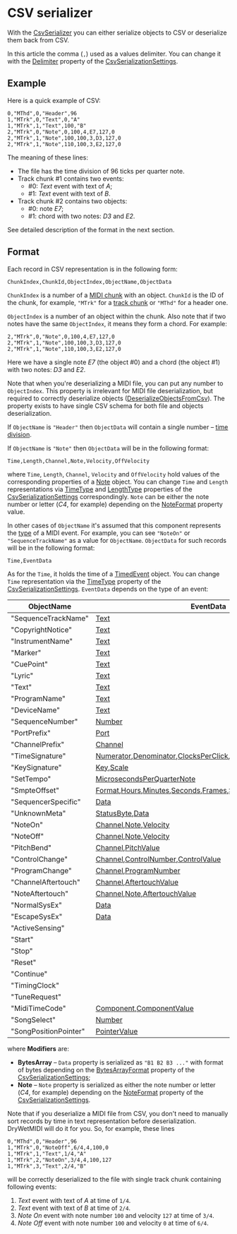 ﻿---
uid: a_csv_serializer
---

# CSV serializer

With the [CsvSerializer](xref:Melanchall.DryWetMidi.Tools.CsvSerializer) you can either serialize objects to CSV or deserialize them back from CSV.

In this article the comma (`,`) used as a values delimiter. You can change it with the [Delimiter](xref:Melanchall.DryWetMidi.Tools.CsvSerializationSettings.Delimiter) property of the [CsvSerializationSettings](xref:Melanchall.DryWetMidi.Tools.CsvSerializationSettings).

## Example

Here is a quick example of CSV:

```text
0,"MThd",0,"Header",96
1,"MTrk",0,"Text",0,"A"
1,"MTrk",1,"Text",100,"B"
2,"MTrk",0,"Note",0,100,4,E7,127,0
2,"MTrk",1,"Note",100,100,3,D3,127,0
2,"MTrk",1,"Note",110,100,3,E2,127,0
```

The meaning of these lines:

* The file has the time division of 96 ticks per quarter note.
* Track chunk #1 contains two events:  
  * #0: _Text_ event with text of _A_;
  * #1: _Text_ event with text of _B_.
* Track chunk #2 contains two objects:  
  * #0: note _E7_;
  * #1: chord with two notes: _D3_ and _E2_.

See detailed description of the format in the next section.

## Format

Each record in CSV representation is in the following form:

```text
ChunkIndex,ChunkId,ObjectIndex,ObjectName,ObjectData
```

`ChunkIndex` is a number of a [MIDI chunk](xref:Melanchall.DryWetMidi.Core.MidiChunk) with an object. `ChunkId` is the ID of the chunk, for example, `"MTrk"` for a [track chunk](xref:Melanchall.DryWetMidi.Core.TrackChunk) or `"MThd"` for a header one.

`ObjectIndex` is a number of an object within the chunk. Also note that if two notes have the same `ObjectIndex`, it means they form a chord. For example:

```text
2,"MTrk",0,"Note",0,100,4,E7,127,0
2,"MTrk",1,"Note",100,100,3,D3,127,0
2,"MTrk",1,"Note",110,100,3,E2,127,0
```

Here we have a single note _E7_ (the object #0) and a chord (the object #1) with two notes: _D3_ and _E2_.

Note that when you're deserializing a MIDI file, you can put any number to `ObjectIndex`. This property is irrelevant for MIDI file deserialization, but required to correctly deserialize objects ([DeserializeObjectsFromCsv](xref:Melanchall.DryWetMidi.Tools.CsvSerializer.DeserializeObjectsFromCsv*)). The property exists to have single CSV schema for both file and objects deserialization.

If `ObjectName` is `"Header"` then `ObjectData` will contain a single number – [time division](xref:Melanchall.DryWetMidi.Core.TimeDivision).

If `ObjectName` is `"Note"` then `ObjectData` will be in the following format:

```text
Time,Length,Channel,Note,Velocity,OffVelocity
```

where `Time`, `Length`, `Channel`, `Velocity` and `OffVelocity` hold values of the corresponding properties of a [Note](xref:Melanchall.DryWetMidi.Interaction.Note) object. You can change `Time` and `Length` representations via [TimeType](xref:Melanchall.DryWetMidi.Tools.CsvSerializationSettings.TimeType) and [LengthType](xref:Melanchall.DryWetMidi.Tools.CsvSerializationSettings.LengthType) properties of the [CsvSerializationSettings](xref:Melanchall.DryWetMidi.Tools.CsvSerializationSettings) correspondingly. `Note` can be either the note number or letter (_C4_, for example) depending on the [NoteFormat](xref:Melanchall.DryWetMidi.Tools.CsvSerializationSettings.NoteFormat) property value.

In other cases of `ObjectName` it's assumed that this component represents the [type](xref:Melanchall.DryWetMidi.Core.MidiEvent.EventType) of a MIDI event. For example, you can see `"NoteOn"` or `"SequenceTrackName"` as a value for `ObjectName`. `ObjectData` for such records will be in the following format:

```text
Time,EventData
```

As for the `Time`, it holds the time of a [TimedEvent](xref:Melanchall.DryWetMidi.Interaction.TimedEvent) object. You can change `Time` representation via the [TimeType](xref:Melanchall.DryWetMidi.Tools.CsvSerializationSettings.TimeType) property of the [CsvSerializationSettings](xref:Melanchall.DryWetMidi.Tools.CsvSerializationSettings). `EventData` depends on the type of an event:

|ObjectName|EventData|Modifiers|
|---|---|---|
|"SequenceTrackName"|[Text](xref:Melanchall.DryWetMidi.Core.BaseTextEvent.Text)||
|"CopyrightNotice"|[Text](xref:Melanchall.DryWetMidi.Core.BaseTextEvent.Text)||
|"InstrumentName"|[Text](xref:Melanchall.DryWetMidi.Core.BaseTextEvent.Text)||
|"Marker"|[Text](xref:Melanchall.DryWetMidi.Core.BaseTextEvent.Text)||
|"CuePoint"|[Text](xref:Melanchall.DryWetMidi.Core.BaseTextEvent.Text)||
|"Lyric"|[Text](xref:Melanchall.DryWetMidi.Core.BaseTextEvent.Text)||
|"Text"|[Text](xref:Melanchall.DryWetMidi.Core.BaseTextEvent.Text)||
|"ProgramName"|[Text](xref:Melanchall.DryWetMidi.Core.BaseTextEvent.Text)||
|"DeviceName"|[Text](xref:Melanchall.DryWetMidi.Core.BaseTextEvent.Text)||
|"SequenceNumber"|[Number](xref:Melanchall.DryWetMidi.Core.SequenceNumberEvent.Number)||
|"PortPrefix"|[Port](xref:Melanchall.DryWetMidi.Core.PortPrefixEvent.Port)||
|"ChannelPrefix"|[Channel](xref:Melanchall.DryWetMidi.Core.ChannelPrefixEvent.Channel)||
|"TimeSignature"|[Numerator](xref:Melanchall.DryWetMidi.Core.TimeSignatureEvent.Numerator),[Denominator](xref:Melanchall.DryWetMidi.Core.TimeSignatureEvent.Denominator),[ClocksPerClick](xref:Melanchall.DryWetMidi.Core.TimeSignatureEvent.ClocksPerClick),[ThirtySecondNotesPerBeat](xref:Melanchall.DryWetMidi.Core.TimeSignatureEvent.ThirtySecondNotesPerBeat)||
|"KeySignature"|[Key](xref:Melanchall.DryWetMidi.Core.KeySignatureEvent.Key),[Scale](xref:Melanchall.DryWetMidi.Core.KeySignatureEvent.Scale)||
|"SetTempo"|[MicrosecondsPerQuarterNote](xref:Melanchall.DryWetMidi.Core.SetTempoEvent.MicrosecondsPerQuarterNote)||
|"SmpteOffset"|[Format](xref:Melanchall.DryWetMidi.Core.SmpteOffsetEvent.Format),[Hours](xref:Melanchall.DryWetMidi.Core.SmpteOffsetEvent.Hours),[Minutes](xref:Melanchall.DryWetMidi.Core.SmpteOffsetEvent.Minutes),[Seconds](xref:Melanchall.DryWetMidi.Core.SmpteOffsetEvent.Seconds),[Frames](xref:Melanchall.DryWetMidi.Core.SmpteOffsetEvent.Frames),[SubFrames](xref:Melanchall.DryWetMidi.Core.SmpteOffsetEvent.SubFrames)||
|"SequencerSpecific"|[Data](xref:Melanchall.DryWetMidi.Core.SequencerSpecificEvent.Data)|BytesArray|
|"UnknownMeta"|[StatusByte](xref:Melanchall.DryWetMidi.Core.UnknownMetaEvent.StatusByte),[Data](xref:Melanchall.DryWetMidi.Core.UnknownMetaEvent.Data)|BytesArray|
|"NoteOn"|[Channel](xref:Melanchall.DryWetMidi.Core.ChannelEvent.Channel),[Note](xref:Melanchall.DryWetMidi.Core.NoteEvent.NoteNumber),[Velocity](xref:Melanchall.DryWetMidi.Core.NoteEvent.Velocity)|Note|
|"NoteOff"|[Channel](xref:Melanchall.DryWetMidi.Core.ChannelEvent.Channel),[Note](xref:Melanchall.DryWetMidi.Core.NoteEvent.NoteNumber),[Velocity](xref:Melanchall.DryWetMidi.Core.NoteEvent.Velocity)|Note|
|"PitchBend"|[Channel](xref:Melanchall.DryWetMidi.Core.ChannelEvent.Channel),[PitchValue](xref:Melanchall.DryWetMidi.Core.PitchBendEvent.PitchValue)||
|"ControlChange"|[Channel](xref:Melanchall.DryWetMidi.Core.ChannelEvent.Channel),[ControlNumber](xref:Melanchall.DryWetMidi.Core.ControlChangeEvent.ControlNumber),[ControlValue](xref:Melanchall.DryWetMidi.Core.ControlChangeEvent.ControlValue)||
|"ProgramChange"|[Channel](xref:Melanchall.DryWetMidi.Core.ChannelEvent.Channel),[ProgramNumber](xref:Melanchall.DryWetMidi.Core.ProgramChangeEvent.ProgramNumber)||
|"ChannelAftertouch"|[Channel](xref:Melanchall.DryWetMidi.Core.ChannelEvent.Channel),[AftertouchValue](xref:Melanchall.DryWetMidi.Core.ChannelAftertouchEvent.AftertouchValue)||
|"NoteAftertouch"|[Channel](xref:Melanchall.DryWetMidi.Core.ChannelEvent.Channel),[Note](xref:Melanchall.DryWetMidi.Core.NoteAftertouchEvent.NoteNumber),[AftertouchValue](xref:Melanchall.DryWetMidi.Core.NoteAftertouchEvent.AftertouchValue)|Note|
|"NormalSysEx"|[Data](xref:Melanchall.DryWetMidi.Core.SysExEvent.Data)|BytesArray|
|"EscapeSysEx"|[Data](xref:Melanchall.DryWetMidi.Core.SysExEvent.Data)|BytesArray|
|"ActiveSensing"|||
|"Start"|||
|"Stop"|||
|"Reset"|||
|"Continue"|||
|"TimingClock"|||
|"TuneRequest"|||
|"MidiTimeCode"|[Component](xref:Melanchall.DryWetMidi.Core.MidiTimeCodeEvent.Component),[ComponentValue](xref:Melanchall.DryWetMidi.Core.MidiTimeCodeEvent.ComponentValue)||
|"SongSelect"|[Number](xref:Melanchall.DryWetMidi.Core.SongSelectEvent.Number)||
|"SongPositionPointer"|[PointerValue](xref:Melanchall.DryWetMidi.Core.SongPositionPointerEvent.PointerValue)||

where **Modifiers** are:

* **BytesArray** – `Data` property is serialized as `"B1 B2 B3 ..."` with format of bytes depending on the [BytesArrayFormat](xref:Melanchall.DryWetMidi.Tools.CsvSerializationSettings.BytesArrayFormat) property of the [CsvSerializationSettings](xref:Melanchall.DryWetMidi.Tools.CsvSerializationSettings);
* **Note** – `Note` property is serialized as either the note number or letter (_C4_, for example) depending on the [NoteFormat](xref:Melanchall.DryWetMidi.Tools.CsvSerializationSettings.NoteFormat) property of the [CsvSerializationSettings](xref:Melanchall.DryWetMidi.Tools.CsvSerializationSettings).

Note that if you deserialize a MIDI file from CSV, you don't need to manually sort records by time in text representation before deserialization. DryWetMIDI will do it for you. So, for example, these lines

```text
0,"MThd",0,"Header",96
1,"MTrk",0,"NoteOff",6/4,4,100,0
1,"MTrk",1,"Text",1/4,"A"
1,"MTrk",2,"NoteOn",3/4,4,100,127
1,"MTrk",3,"Text",2/4,"B"
```

will be correctly deserialized to the file with single track chunk containing following events:

1. _Text_ event with text of _A_ at time of `1/4`.
2. _Text_ event with text of _B_ at time of `2/4`.
3. _Note On_ event with note number `100` and velocity `127` at time of `3/4`.
4. _Note Off_ event with note number `100` and velocity `0` at time of `6/4`.